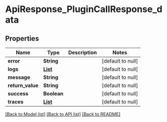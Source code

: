 # ApiResponse_PluginCallResponse_data

## Properties

| Name             | Type                    | Description | Notes             |
| ---------------- | ----------------------- | ----------- | ----------------- |
| **error**        | **String**              |             | [default to null] |
| **logs**         | [**List**](LogEntry.md) |             | [default to null] |
| **message**      | **String**              |             | [default to null] |
| **return_value** | **String**              |             | [default to null] |
| **success**      | **Boolean**             |             | [default to null] |
| **traces**       | [**List**](AnyType.md)  |             | [default to null] |

[[Back to Model list]](../README.md#documentation-for-models) [[Back to API list]](../README.md#documentation-for-api-endpoints) [[Back to README]](../README.md)
